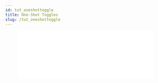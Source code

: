 ```yaml
---
id: tut_oneshottoggle
title: One-Shot Toggles
slug: /tut_oneshottoggle
---
```


<figure class="video-container">
 <iframe src="//www.youtube.com/embed/u9RiUMj6SIo" frameborder="0" allowfullscreen width="100%"></iframe>
 </figure>

 